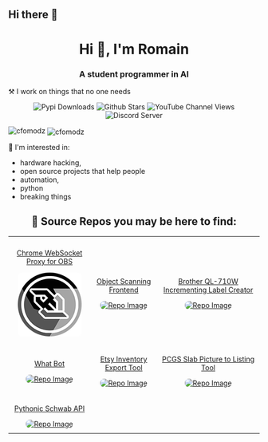 ## Hi there 👋

<h1 align="center">Hi 👋, I'm Romain</h1>
<h3 align="center">A student programmer in AI</h3>
<p align="left">⚒️ I work on things that no one needs</p>

<p align="center" > 
  <img src="https://img.shields.io/pypi/dm/pythonic-schwab-api" alt="Pypi Downloads" />
  <img src="https://img.shields.io/github/stars/Cfomodz?&style=flat" alt="Github Stars" />
  <img src="https://img.shields.io/youtube/channel/views/UCV3bzYmPXnWF97aHdSCwG1A?style=flat" alt="YouTube Channel Views" />
  <img src="https://img.shields.io/discord/425182625032962049" alt="Discord Server" />   
</p>  

<p>
  <img align="left"src="https://github-readme-stats.vercel.app/api/top-langs?username=cfomodz&show_icons=true&locale=en&layout=compact" alt="cfomodz" />
</p>

<p>&nbsp;<img align="center" src="https://github-readme-stats.vercel.app/api?username=cfomodz&show_icons=true&locale=en" alt="cfomodz" /></p>

<p align="left">👀 I'm interested in:
  <ul>
    <li>hardware hacking,</li>
    <li>open source projects that help people</li>
    <li>automation,</li>
    <li>python</li>
    <li>breaking things</li>
  </ul>
</p>

<h2 align="center">🚀 Source Repos you may be here to find:</h2>
<table align="center">
  <tr>
    <td align="center" style="padding: 10px;">
      <a href="https://github.com/Patch-Code-Prosperity/Chrome-WebSocket-Proxy-for-OBS">
        <p>Chrome WebSocket Proxy for OBS</p>
        <img src="https://github.com/Patch-Code-Prosperity/Chrome-WebSocket-Proxy-for-OBS/raw/main/images/icon_inactive_128.png" alt="Repo Image" style="width: 128px; border-radius: 8px;" />
      </a>
    </td>
    <td align="center" style="padding: 10px;">
      <a href="https://github.com/Cfomodz/object-sampling-frontend">
        <p>Object Scanning Frontend</p>
        <img src="https://github.com/user-attachments/assets/4e4d5194-5c61-421f-b505-e313ed416663" alt="Repo Image" style="width: 100%; border-radius: 8px;" />
      </a>
    </td>
    <td align="center" style="padding: 10px;">
      <a href="https://github.com/Cfomodz/Brother-QL-710W_Incrementing-Label-Creator">
        <p>Brother QL-710W Incrementing Label Creator</p>
        <img src="https://github.com/user-attachments/assets/e75d6423-de8a-475d-b8a9-3d0b1327fe8c" alt="Repo Image" style="width: 100%; border-radius: 8px;" />
      </a>
    </td>
  </tr>
  <tr>
    <td align="center" style="padding: 10px;">
      <a href="https://github.com/Cfomodz/what-bot">
        <p>What Bot</p>
        <img src="https://github.com/user-attachments/assets/fca182a0-1933-4f41-944a-5c9ff9f25aa4" alt="Repo Image" style="width: 100%; border-radius: 8px;" />
      </a>
    </td>
    <td align="center" style="padding: 10px;">
      <a href="https://github.com/Cfomodz/etsy-inventory-export-tool">
        <p>Etsy Inventory Export Tool</p>
        <img src="https://github.com/user-attachments/assets/72c128b7-3e54-4c47-b0e5-d5fbf979342c" alt="Repo Image" style="width: 100%; border-radius: 8px;" />
      </a>
    </td>
    <td align="center" style="padding: 10px;">
      <a href="https://github.com/Cfomodz/PCGS-slab-picture-to-listing-tool">
        <p>PCGS Slab Picture to Listing Tool</p>
        <img src="https://github.com/user-attachments/assets/26fa2e62-64ed-43de-b0df-4465947d512e" alt="Repo Image" style="width: 100%; border-radius: 8px;" />
      </a>
    </td>
  </tr>
  <tr>
    <td align="center" style="padding: 10px;">
      <a href="https://github.com/Patch-Code-Prosperity/Pythonic-Schwab-API">
        <p>Pythonic Schwab API</p>
        <img src="https://github.com/Patch-Code-Prosperity/Pythonic-Schwab-API/assets/31261577/a8f48499-fac4-400a-afe1-72f0dadf9631" alt="Repo Image" style="width: 100%; border-radius: 8px;" />
      </a>
    </td>
  </tr>
</table>

